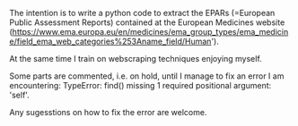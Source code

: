The intention is to write a python code to extract the EPARs (=European Public Assessment Reports) contained at the European Medicines website (https://www.ema.europa.eu/en/medicines/ema_group_types/ema_medicine/field_ema_web_categories%253Aname_field/Human').

At the same time I train on webscraping techniques enjoying myself.

Some parts are commented, i.e. on hold, until I manage to fix an error I am encountering: TypeError: find() missing 1 required positional argument: 'self'. 

Any sugesstions on how to fix the error are welcome.

